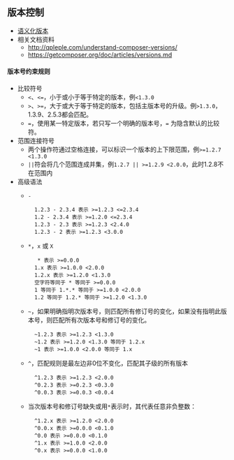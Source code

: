 ## 版本控制
- [语义化版本](https://semver.org/lang/zh-CN/)
- 相关文档资料
	- http://qpleple.com/understand-composer-versions/
	- https://getcomposer.org/doc/articles/versions.md
#### 版本号约束规则
- 比较符号
	- `<`、`<=`，小于或小于等于特定的版本，例`<1.3.0`
	- `>`、`>=`，大于或大于等于特定的版本，包括主版本号的升级。例`>1.3.0`，1.3.9、2.5.3都会匹配。
	- `=`，使用某一特定版本，若只写一个明确的版本号，`=` 为隐含默认的比较符。
- 范围连接符号
	- 两个操作符通过空格连接，可以标识一个版本的上下限范围，例`>=1.2.7 <1.3.0`
	- `||`符会将几个范围连成并集，例`1.2.7 || >=1.2.9 <2.0.0`，此时1.2.8不在范围内
- 高级语法
	- `-`

			1.2.3 - 2.3.4 表示 >=1.2.3 <=2.3.4
			1.2 - 2.3.4 表示 >=1.2.0 <=2.3.4
			1.2.3 - 2.3 表示 >=1.2.3 <2.4.0
			1.2.3 - 2 表示 >=1.2.3 <3.0.0
	- `*`，`x` 或 `X`

			 * 表示 >=0.0.0
			1.x 表示 >=1.0.0 <2.0.0
			1.2.x 表示 >=1.2.0 <1.3.0
			空字符等同于 * 等同于 >=0.0.0
			1 等同于 1.*.* 等同于 >=1.0.0 <2.0.0
			1.2 等同于 1.2.* 等同于 >=1.2.0 <1.3.0
	- `~`，如果明确指明次版本号，则匹配所有修订号的变化，如果没有指明此版本号，则匹配所有次版本号和修订号的变化。
	
			~1.2.3 表示 >=1.2.3 <1.3.0
			~1.2 表示 >=1.2.0 <1.3.0 等同于 1.2.x
			~1 表示 >=1.0.0 <2.0.0 等同于 1.x
	- `^`，匹配规则是最左边非0位不变化，匹配其子级的所有版本
	
			^1.2.3 表示 >=1.2.3 <2.0.0
			^0.2.3 表示 >=0.2.3 <0.3.0
			^0.0.3 表示 >=0.0.3 <0.0.4
	- 当次版本号和修订号缺失或用`*`表示时，其代表任意非负整数：

			^1.2.x 表示 >=1.2.0 <2.0.0
			^0.0.x 表示 >=0.0.0 <0.1.0
			^0.0 表示 >=0.0.0 <0.1.0
			^1.x 表示 >=1.0.0 <2.0.0
			^0.x 表示 >=0.0.0 <1.0.0